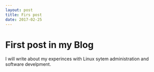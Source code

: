 ```yaml
---
layout: post
title: Firs post
date: 2017-02-25
---
```


# First post in my Blog
I will write about my experinces with Linux sytem administration and software develpment.
